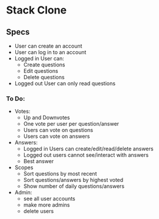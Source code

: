 # Stack Clone

## Specs
* User can create an account
* User can log in to an account
* Logged in User can:
  * Create questions
  * Edit questions
  * Delete questions
* Logged out User can only read questions

### To Do:
* Votes:
  * Up and Downvotes
  * One vote per user per question/answer
  * Users can vote on questions
  * Users can vote on answers
* Answers:
  * Logged in Users can create/edit/read/delete answers
  * Logged out users cannot see/interact with answers
  * Best answer
* Scopes
  * Sort questions by most recent
  * Sort questions/answers by highest voted
  * Show number of daily questions/answers
* Admin:
  * see all user accounts
  * make more admins
  * delete users
